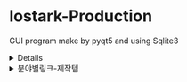 # lostark-Production

GUI program make by pyqt5 and using Sqlite3
  
 
 <details>

 링크는 network에서 얻음
<div markdown="1">

|Name|Link|
|---|---|
|전체|url='https://lostark.game.onstove.com/Market/List_v2?firstCategory=90000&secondCategory=0&characterClass=&tier=0&grade=99&itemName=&pageNo=1&isInit=false&sortType=1&_=1623805762401'|
|식물|url='https://lostark.game.onstove.com/Market/List_v2?firstCategory=90000&secondCategory=90200&characterClass=&tier=0&grade=99&itemName=&pageNo=1&isInit=false&sortType=1&_=1623805762402'|
|벌목|url='https://lostark.game.onstove.com/Market/List_v2?firstCategory=90000&secondCategory=90300&characterClass=&tier=0&grade=99&itemName=&pageNo=1&isInit=false&sortType=1&_=1623805762403'|
|채광|url='https://lostark.game.onstove.com/Market/List_v2?firstCategory=90000&secondCategory=90400&characterClass=&tier=0&grade=99&itemName=&pageNo=1&isInit=false&sortType=1&_=1623805762404'|
|수렵|url='https://lostark.game.onstove.com/Market/List_v2?firstCategory=90000&secondCategory=90500&characterClass=&tier=0&grade=99&itemName=&pageNo=1&isInit=false&sortType=1&_=1623805762405'|
|낚시|url='https://lostark.game.onstove.com/Market/List_v2?firstCategory=90000&secondCategory=90600&characterClass=&tier=0&grade=99&itemName=&pageNo=1&isInit=false&sortType=1&_=1623805762406'|
|고고학|url='https://lostark.game.onstove.com/Market/List_v2?firstCategory=90000&secondCategory=90700&characterClass=&tier=0&grade=99&itemName=&pageNo=1&isInit=false&sortType=1&_=1623805762408'|
</div>
</details>

<details>
<summary>분야별링크-제작템</summary>
<div markdown="1">

|Name|Link|
|---|---|
|물약|url='https://lostark.game.onstove.com/Market/List_v2?firstCategory=60000&secondCategory=60200&characterClass=&tier=0&grade=99&itemName=&pageNo=1&isInit=false&sortType=1&_=1627911349463'|
|공격아이템|url='https://lostark.game.onstove.com/Market/List_v2?firstCategory=60000&secondCategory=60300&characterClass=&tier=0&grade=99&itemName=&pageNo=1&isInit=false&sortType=1&_=1627911349464'|
|공격아이템1|url='https://lostark.game.onstove.com/Market/List_v2?firstCategory=60000&secondCategory=60300&characterClass=&tier=0&grade=99&itemName=&pageNo=2&isInit=false&sortType=1&_=1627911349464'|
|공격아이템2|url='https://lostark.game.onstove.com/Market/List_v2?firstCategory=60000&secondCategory=60300&characterClass=&tier=0&grade=99&itemName=&pageNo=3&isInit=false&sortType=1&_=1627911349464'|
|기타|url='https://lostark.game.onstove.com/Market/List_v2?firstCategory=60000&secondCategory=60400&characterClass=&tier=0&grade=99&itemName=&pageNo=1&isInit=false&sortType=1&_=1627911349465'|
|기타2|url='https://lostark.game.onstove.com/Market/List_v2?firstCategory=60000&secondCategory=60400&characterClass=&tier=0&grade=99&itemName=&pageNo=2&isInit=false&sortType=1&_=1627911349465'|
|전투보조|url='https://lostark.game.onstove.com/Market/List_v2?firstCategory=60000&secondCategory=60500&characterClass=&tier=0&grade=99&itemName=&pageNo=1&isInit=false&sortType=1&_=1627911349466'|
</div>
</details>


